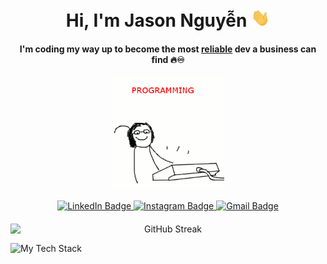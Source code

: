 <h1 align="center">Hi, I'm Jason Nguyễn <img src="https://raw.githubusercontent.com/tennydev/tennydev/main/wave.gif" width="30px"></h1>
<h4 align="center">I'm coding my way up to become the most <ins>reliable</ins> dev a business can find 🔥♾</h4>

<p align="center">
  <img src="https://raw.githubusercontent.com/tennydev/tennydev/main/codinggif.gif" alt="coding gif" width="180px"/>
</p>

<div id="badges" align="center">
<a href="https://www.linkedin.com/in/daidungnguyen/" target="_blank">
    <img src="https://img.shields.io/badge/LinkedIn-0077B5?style=for-the-badge&logo=linkedin&logoColor=white" alt="LinkedIn Badge"/>
  </a>
  <a href="https://www.instagram.com/ocd.brbr/" target="_blank">
    <img src="https://img.shields.io/badge/Instagram-E4405F?style=for-the-badge&logo=instagram&logoColor=white" alt="Instagram Badge"/>
  </a>
<a href="mailto:daidungnguyen2003@gmail.com">
  <img src="https://img.shields.io/badge/Gmail-D14836?style=for-the-badge&logo=gmail&logoColor=white" alt="Gmail Badge"/>
</a>
</div>

<p style="margin-bottom: 20px;"></p>

<p align="center">
  <img src="https://github-readme-streak-stats.herokuapp.com?user=tennydev&theme=swift&hide_border=true" alt="GitHub Streak" style="display: block; margin: auto;">
</p>

<img src="https://github-readme-tech-stack.vercel.app/api/cards?title=Technologies&align=center&showBorder=false&lineCount=3&theme=blood&hideBg=true&line1=React,react,343dd1;node.js,node.js,02b90e;express,express,6dad83;firebase,firebase,e6b400;&line2=Git,git,000000;mongodb,mongodb,58feb6;Stripe,stripeapi,ff61cd;" alt="My Tech Stack" width="256px"/>
